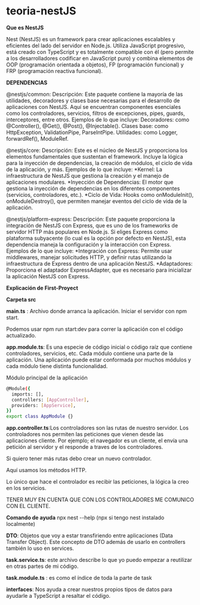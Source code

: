 # teoria-nestJS

**Que es NestJS**

Nest (NestJS) es un framework para crear aplicaciones escalables y eficientes del lado del servidor en Node.js. Utiliza JavaScript progresivo, está creado con TypeScript y es totalmente compatible con él (pero permite a los desarrolladores codificar en JavaScript puro) y combina elementos de OOP (programación orientada a objetos), FP (programación funcional) y FRP (programación reactiva funcional).

**DEPENDENCIAS**

@nestjs/common:
Descripción: Este paquete contiene la mayoría de las utilidades, decoradores y clases base necesarias para el desarrollo de aplicaciones con NestJS. Aquí se encuentran componentes esenciales como los controladores, servicios, filtros de excepciones, pipes, guards, interceptores, entre otros.
Ejemplos de lo que incluye:
Decoradores: como @Controller(), @Get(), @Post(), @Injectable().
Clases base: como HttpException, ValidationPipe, ParseIntPipe.
Utilidades: como Logger, forwardRef(), ModuleRef.


@nestjs/core:
Descripción: Este es el núcleo de NestJS y proporciona los elementos fundamentales que sustentan el framework. Incluye la lógica para la inyección de dependencias, la creación de módulos, el ciclo de vida de la aplicación, y más.
Ejemplos de lo que incluye:
*Kernel: La infraestructura de NestJS que gestiona la creación y el manejo de aplicaciones modulares.
*Inyección de Dependencias: El motor que gestiona la inyección de dependencias en los diferentes componentes (servicios, controladores, etc.).
*Ciclo de Vida: Hooks como onModuleInit(), onModuleDestroy(), que permiten manejar eventos del ciclo de vida de la aplicación.

@nestjs/platform-express:
Descripción: Este paquete proporciona la integración de NestJS con Express, que es uno de los frameworks de servidor HTTP más populares en Node.js. Si eliges Express como plataforma subyacente (lo cual es la opción por defecto en NestJS), esta dependencia maneja la configuración y la interacción con Express.
Ejemplos de lo que incluye:
*Integración con Express: Permite usar middlewares, manejar solicitudes HTTP, y definir rutas utilizando la infraestructura de Express dentro de una aplicación NestJS.
*Adaptadores: Proporciona el adaptador ExpressAdapter, que es necesario para inicializar la aplicación NestJS con Express.

**Explicación de First-Proyect**

**Carpeta src**

**main.ts** : Archivo donde arranca la aplicación. Iniciar el servidor con npm start.

Podemos usar npm run start:dev para correr la aplicación con el código actualizado. 

**app.module.ts**: Es una especie de código inicial o código raíz que contiene controladores, servicios, etc.
Cada módulo contiene una parte de la aplicación. Una aplicación puede estar conformada por muchos módulos y cada módulo tiene distinta funcionalidad.

Módulo principal de la aplicación
```bash
@Module({
  imports: [],
  controllers: [AppController],
  providers: [AppService],
})
export class AppModule {}
```

**app.controller.ts**:Los controladores son las rutas de nuestro servidor.
Los controladores nos permiten las peticiones que vienen desde las aplicaciones cliente. Por ejemplo; el navegador es un cliente, el envía una petición al servidor y el responde a traves de los controladores.

Si quiero tener más rutas debo crear un nuevo controlador.

Aquí usamos los métodos HTTP.

Lo único que hace el controlador es recibir las peticiones, la lógica la creo en los servicios. 

TENER MUY EN CUENTA QUE CON LOS CONTROLADORES ME COMUNICO CON EL CLIENTE.

**Comando de ayuda** npx nest --help (npx si tengo nest instalado localmente)

**DTO**: Objetos que voy a estar transfiriendo entre aplicaciones (Data Transfer Object).
Este concepto de DTO además de usarlo en controllers también lo uso en services.

**task.service.ts**:  este archivo describe lo que yo puedo empezar a reutilizar en otras partes de mi código. 

**task.module.ts** : es como el índice de toda la parte de task 

**interfaces**: Nos ayuda a crear nuestros propios tipos de datos para ayudarle a TypeScript a resaltar el código.










